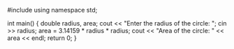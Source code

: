 #include <iostream>
using namespace std;

int main() {
    double radius, area;
    cout << "Enter the radius of the circle: ";
    cin >> radius;
    area = 3.14159 * radius * radius;
    cout << "Area of the circle: " << area << endl;
    return 0;
}
